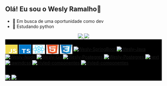 ## Olá! Eu sou o Wesly Ramalho👋

- 🔭 Em busca de uma oportunidade como dev
- 🌱 Estudando python

<div align="center">
  <a href="https://github.com/weslyramalho">
  <img height="180em" src="https://github-readme-stats.vercel.app/api?username=weslyramalho&show_icons=true&theme=dracula&include_all_commits=true&count_private=true"/>
  <img height="180em" src="https://github-readme-stats.vercel.app/api/top-langs/?username=weslyramalho&layout=compact&langs_count=7&theme=dracula"/>
</div>

<div style="display: inline_block; background-color: black"><br>
  <img align="center" alt="Wesly-Js" height="30" width="40" src="https://raw.githubusercontent.com/devicons/devicon/master/icons/javascript/javascript-plain.svg">
  <img align="center" alt="Wesly-Ts" height="30" width="40" src="https://raw.githubusercontent.com/devicons/devicon/master/icons/typescript/typescript-plain.svg">
  <img align="center" alt="Wesly-React" height="30" width="40" src="https://raw.githubusercontent.com/devicons/devicon/master/icons/react/react-original.svg">
  <img align="center" alt="Wesly-HTML" height="30" width="40" src="https://raw.githubusercontent.com/devicons/devicon/master/icons/html5/html5-original.svg">
  <img align="center" alt="Wesly-CSS" height="30" width="40" src="https://raw.githubusercontent.com/devicons/devicon/master/icons/css3/css3-original.svg">
  <img align="center" alt="Wesly-SpringBoot" height="30" width="40"src="https://cdn.jsdelivr.net/gh/devicons/devicon/icons/spring/spring-original.svg" />
  <img align="center" alt="Wesly-Java" height="30" width="40" src="https://cdn.jsdelivr.net/gh/devicons/devicon/icons/java/java-original.svg" />
 <img align="center" alt="Wesly-Node" width="40" src="https://cdn.jsdelivr.net/gh/devicons/devicon/icons/nodejs/nodejs-original-wordmark.svg" />
  <img align="center" alt="Wesly-Go"height="30" width="40" src="https://cdn.jsdelivr.net/gh/devicons/devicon/icons/go/go-original.svg" />
  <img align="center" alt="Wesly-Postegres"height="30" width="40" src="https://cdn.jsdelivr.net/gh/devicons/devicon/icons/postgresql/postgresql-original.svg" />
  <img align="center" alt="Wesly-Postegres"height="30" width="40" src="https://cdn.jsdelivr.net/gh/devicons/devicon/icons/python/python-original.svg" />
 <img align="center" alt="next"height="60" width="60" src="https://cdn.jsdelivr.net/gh/devicons/devicon/icons/nextjs/nextjs-original-wordmark.svg" />
 <img align="center" alt="tawindcss"height="30" width="40" src="https://img.icons8.com/?size=100&id=CIAZz2CYc6Kc&format=png&color=000000)" />
    <img align="center" alt="styled-componentes"   width="40" src="https://img.icons8.com/?size=100&id=EzPCiQUqWWEa&format=png&color=000000" />
  <img align="center" alt="styled-componentes"  width="150" src="https://styled-components.com/nav-logo.png" />
 
  
  ##
 
<div> 
 
  <a href = "mailto:weslyramalho86@@gmail.com"><img src="https://img.shields.io/badge/-Gmail-%23333?style=for-the-badge&logo=gmail&logoColor=white" target="_blank"></a>
  <a href= "https://www.linkedin.com/in/wesly-ramalho-lopes-03578a128" target="_blank"><img src="https://img.shields.io/badge/-LinkedIn-%230077B5?style=for-the-badge&logo=linkedin&logoColor=white" target="_blank"></a> 
  
 ## 
</div>
